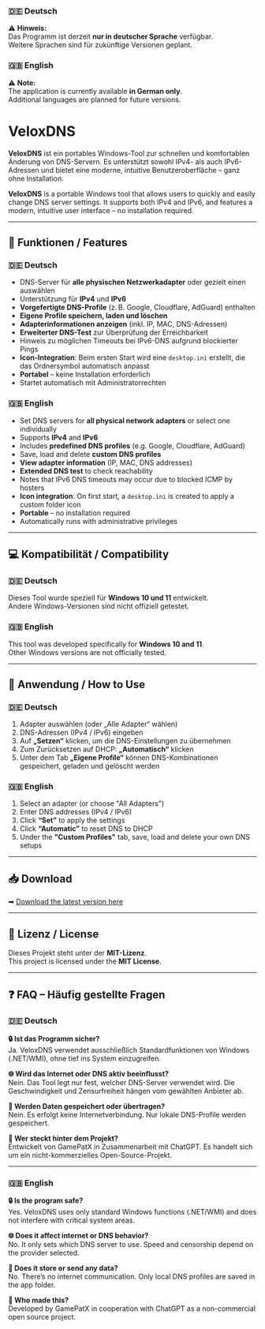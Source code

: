 ### 🇩🇪 Deutsch  
⚠️ **Hinweis:**  
Das Programm ist derzeit **nur in deutscher Sprache** verfügbar.  
Weitere Sprachen sind für zukünftige Versionen geplant.

### 🇬🇧 English  
⚠️ **Note:**  
The application is currently available **in German only**.  
Additional languages are planned for future versions.

# VeloxDNS

**VeloxDNS** ist ein portables Windows-Tool zur schnellen und komfortablen Änderung von DNS-Servern. Es unterstützt sowohl IPv4- als auch IPv6-Adressen und bietet eine moderne, intuitive Benutzeroberfläche – ganz ohne Installation.

**VeloxDNS** is a portable Windows tool that allows users to quickly and easily change DNS server settings. It supports both IPv4 and IPv6, and features a modern, intuitive user interface – no installation required.

---

## 🧩 Funktionen / Features

### 🇩🇪 Deutsch
- DNS-Server für **alle physischen Netzwerkadapter** oder gezielt einen auswählen
- Unterstützung für **IPv4** und **IPv6**
- **Vorgefertigte DNS-Profile** (z. B. Google, Cloudflare, AdGuard) enthalten
- **Eigene Profile speichern, laden und löschen**
- **Adapterinformationen anzeigen** (inkl. IP, MAC, DNS-Adressen)
- **Erweiterter DNS-Test** zur Überprüfung der Erreichbarkeit
- Hinweis zu möglichen Timeouts bei IPv6-DNS aufgrund blockierter Pings
- **Icon-Integration**: Beim ersten Start wird eine `desktop.ini` erstellt, die das Ordnersymbol automatisch anpasst
- **Portabel** – keine Installation erforderlich
- Startet automatisch mit Administratorrechten

### 🇬🇧 English
- Set DNS servers for **all physical network adapters** or select one individually
- Supports **IPv4** and **IPv6**
- Includes **predefined DNS profiles** (e.g. Google, Cloudflare, AdGuard)
- Save, load and delete **custom DNS profiles**
- **View adapter information** (IP, MAC, DNS addresses)
- **Extended DNS test** to check reachability
- Notes that IPv6 DNS timeouts may occur due to blocked ICMP by hosters
- **Icon integration**: On first start, a `desktop.ini` is created to apply a custom folder icon
- **Portable** – no installation required
- Automatically runs with administrative privileges

---

## 💻 Kompatibilität / Compatibility

### 🇩🇪 Deutsch  
Dieses Tool wurde speziell für **Windows 10 und 11** entwickelt.  
Andere Windows-Versionen sind nicht offiziell getestet.

### 🇬🇧 English  
This tool was developed specifically for **Windows 10 and 11**.  
Other Windows versions are not officially tested.

---

## 📘 Anwendung / How to Use

### 🇩🇪 Deutsch

1. Adapter auswählen (oder „Alle Adapter“ wählen)
2. DNS-Adressen (IPv4 / IPv6) eingeben
3. Auf **„Setzen“** klicken, um die DNS-Einstellungen zu übernehmen
4. Zum Zurücksetzen auf DHCP: **„Automatisch“** klicken
5. Unter dem Tab **„Eigene Profile“** können DNS-Kombinationen gespeichert, geladen und gelöscht werden

### 🇬🇧 English

1. Select an adapter (or choose "All Adapters")
2. Enter DNS addresses (IPv4 / IPv6)
3. Click **“Set”** to apply the settings
4. Click **“Automatic”** to reset DNS to DHCP
5. Under the **"Custom Profiles"** tab, save, load and delete your own DNS setups

---

## 📥 Download

➡ [Download the latest version here](https://github.com/GamePatX/VeloxDNS/releases)

---

## 🪪 Lizenz / License

Dieses Projekt steht unter der **MIT-Lizenz**.  
This project is licensed under the **MIT License**.

---

## ❓ FAQ – Häufig gestellte Fragen

### 🇩🇪 Deutsch

**🔒 Ist das Programm sicher?**  
Ja. VeloxDNS verwendet ausschließlich Standardfunktionen von Windows (.NET/WMI), ohne tief ins System einzugreifen.

**🌐 Wird das Internet oder DNS aktiv beeinflusst?**  
Nein. Das Tool legt nur fest, welcher DNS-Server verwendet wird. Die Geschwindigkeit und Zensurfreiheit hängen vom gewählten Anbieter ab.

**📁 Werden Daten gespeichert oder übertragen?**  
Nein. Es erfolgt keine Internetverbindung. Nur lokale DNS-Profile werden gespeichert.

**👤 Wer steckt hinter dem Projekt?**  
Entwickelt von GamePatX in Zusammenarbeit mit ChatGPT. Es handelt sich um ein nicht-kommerzielles Open-Source-Projekt.

---

### 🇬🇧 English

**🔒 Is the program safe?**  
Yes. VeloxDNS uses only standard Windows functions (.NET/WMI) and does not interfere with critical system areas.

**🌐 Does it affect internet or DNS behavior?**  
No. It only sets which DNS server to use. Speed and censorship depend on the provider selected.

**📁 Does it store or send any data?**  
No. There’s no internet communication. Only local DNS profiles are saved in the app folder.

**👤 Who made this?**  
Developed by GamePatX in cooperation with ChatGPT as a non-commercial open source project.